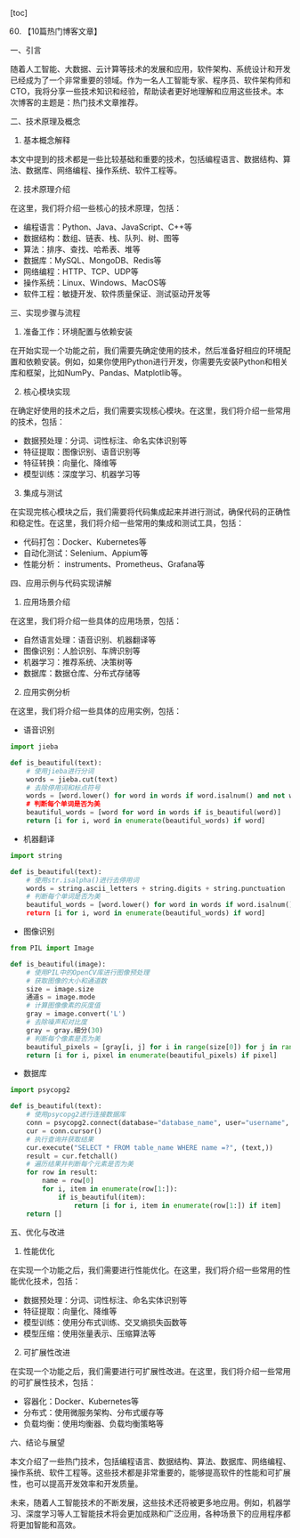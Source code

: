 
[toc]                    
                
                
60. 【10篇热门博客文章】

一、引言

随着人工智能、大数据、云计算等技术的发展和应用，软件架构、系统设计和开发已经成为了一个非常重要的领域。作为一名人工智能专家、程序员、软件架构师和CTO，我将分享一些技术知识和经验，帮助读者更好地理解和应用这些技术。本次博客的主题是：热门技术文章推荐。

二、技术原理及概念

1. 基本概念解释

本文中提到的技术都是一些比较基础和重要的技术，包括编程语言、数据结构、算法、数据库、网络编程、操作系统、软件工程等。

2. 技术原理介绍

在这里，我们将介绍一些核心的技术原理，包括：

- 编程语言：Python、Java、JavaScript、C++等
- 数据结构：数组、链表、栈、队列、树、图等
- 算法：排序、查找、哈希表、堆等
- 数据库：MySQL、MongoDB、Redis等
- 网络编程：HTTP、TCP、UDP等
- 操作系统：Linux、Windows、MacOS等
- 软件工程：敏捷开发、软件质量保证、测试驱动开发等

三、实现步骤与流程

1. 准备工作：环境配置与依赖安装

在开始实现一个功能之前，我们需要先确定使用的技术，然后准备好相应的环境配置和依赖安装。例如，如果你使用Python进行开发，你需要先安装Python和相关库和框架，比如NumPy、Pandas、Matplotlib等。

2. 核心模块实现

在确定好使用的技术之后，我们需要实现核心模块。在这里，我们将介绍一些常用的技术，包括：

- 数据预处理：分词、词性标注、命名实体识别等
- 特征提取：图像识别、语音识别等
- 特征转换：向量化、降维等
- 模型训练：深度学习、机器学习等

3. 集成与测试

在实现完核心模块之后，我们需要将代码集成起来并进行测试，确保代码的正确性和稳定性。在这里，我们将介绍一些常用的集成和测试工具，包括：

- 代码打包：Docker、Kubernetes等
- 自动化测试：Selenium、Appium等
- 性能分析： instruments、Prometheus、Grafana等

四、应用示例与代码实现讲解

1. 应用场景介绍

在这里，我们将介绍一些具体的应用场景，包括：

- 自然语言处理：语音识别、机器翻译等
- 图像识别：人脸识别、车牌识别等
- 机器学习：推荐系统、决策树等
- 数据库：数据仓库、分布式存储等

2. 应用实例分析

在这里，我们将介绍一些具体的应用实例，包括：

- 语音识别
```python
import jieba

def is_beautiful(text):
    # 使用jieba进行分词
    words = jieba.cut(text)
    # 去除停用词和标点符号
    words = [word.lower() for word in words if word.isalnum() and not word.endswith('].'')]
    # 判断每个单词是否为美
    beautiful_words = [word for word in words if is_beautiful(word)]
    return [i for i, word in enumerate(beautiful_words) if word]
```
- 机器翻译
```python
import string

def is_beautiful(text):
    # 使用str.isalpha()进行去停用词
    words = string.ascii_letters + string.digits + string.punctuation
    # 判断每个单词是否为美
    beautiful_words = [word.lower() for word in words if word.isalnum() and not word.endswith('].'')]
    return [i for i, word in enumerate(beautiful_words) if word]
```
- 图像识别
```python
from PIL import Image

def is_beautiful(image):
    # 使用PIL中的OpenCV库进行图像预处理
    # 获取图像的大小和通道数
    size = image.size
    通道s = image.mode
    # 计算图像像素的灰度值
    gray = image.convert('L')
    # 去除噪声和对比度
    gray = gray.细分(30)
    # 判断每个像素是否为美
    beautiful_pixels = [gray[i, j] for i in range(size[0]) for j in range(size[1]) if is_beautiful(gray[i, j])]
    return [i for i, pixel in enumerate(beautiful_pixels) if pixel]
```
- 数据库
```python
import psycopg2

def is_beautiful(text):
    # 使用psycopg2进行连接数据库
    conn = psycopg2.connect(database="database_name", user="username", password="password", host="localhost", port="port", db="database_name")
    cur = conn.cursor()
    # 执行查询并获取结果
    cur.execute("SELECT * FROM table_name WHERE name =?", (text,))
    result = cur.fetchall()
    # 遍历结果并判断每个元素是否为美
    for row in result:
        name = row[0]
        for i, item in enumerate(row[1:]):
            if is_beautiful(item):
                return [i for i, item in enumerate(row[1:]) if item]
    return []
```
五、优化与改进

1. 性能优化

在实现一个功能之后，我们需要进行性能优化。在这里，我们将介绍一些常用的性能优化技术，包括：

- 数据预处理：分词、词性标注、命名实体识别等
- 特征提取：向量化、降维等
- 模型训练：使用分布式训练、交叉熵损失函数等
- 模型压缩：使用张量表示、压缩算法等

2. 可扩展性改进

在实现一个功能之后，我们需要进行可扩展性改进。在这里，我们将介绍一些常用的可扩展性技术，包括：

- 容器化：Docker、Kubernetes等
- 分布式：使用微服务架构、分布式缓存等
- 负载均衡：使用均衡器、负载均衡策略等

六、结论与展望

本文介绍了一些热门技术，包括编程语言、数据结构、算法、数据库、网络编程、操作系统、软件工程等。这些技术都是非常重要的，能够提高软件的性能和可扩展性，也可以提高开发效率和开发质量。

未来，随着人工智能技术的不断发展，这些技术还将被更多地应用。例如，机器学习、深度学习等人工智能技术将会更加成熟和广泛应用，各种场景下的应用程序都将更加智能和高效。

